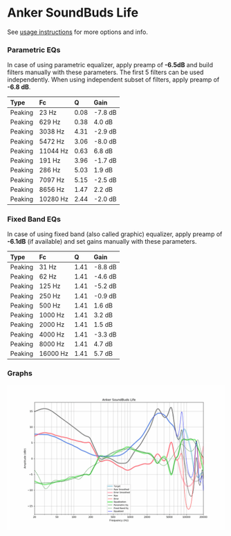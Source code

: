 # Anker SoundBuds Life
See [usage instructions](https://github.com/jaakkopasanen/AutoEq#usage) for more options and info.

### Parametric EQs
In case of using parametric equalizer, apply preamp of **-6.5dB** and build filters manually
with these parameters. The first 5 filters can be used independently.
When using independent subset of filters, apply preamp of **-6.8 dB**.

| Type    | Fc       |    Q | Gain    |
|:--------|:---------|:-----|:--------|
| Peaking | 23 Hz    | 0.08 | -7.8 dB |
| Peaking | 629 Hz   | 0.38 | 4.0 dB  |
| Peaking | 3038 Hz  | 4.31 | -2.9 dB |
| Peaking | 5472 Hz  | 3.06 | -8.0 dB |
| Peaking | 11044 Hz | 0.63 | 6.8 dB  |
| Peaking | 191 Hz   | 3.96 | -1.7 dB |
| Peaking | 286 Hz   | 5.03 | 1.9 dB  |
| Peaking | 7097 Hz  | 5.15 | -2.5 dB |
| Peaking | 8656 Hz  | 1.47 | 2.2 dB  |
| Peaking | 10280 Hz | 2.44 | -2.0 dB |

### Fixed Band EQs
In case of using fixed band (also called graphic) equalizer, apply preamp of **-6.1dB**
(if available) and set gains manually with these parameters.

| Type    | Fc       |    Q | Gain    |
|:--------|:---------|:-----|:--------|
| Peaking | 31 Hz    | 1.41 | -8.8 dB |
| Peaking | 62 Hz    | 1.41 | -4.6 dB |
| Peaking | 125 Hz   | 1.41 | -5.2 dB |
| Peaking | 250 Hz   | 1.41 | -0.9 dB |
| Peaking | 500 Hz   | 1.41 | 1.6 dB  |
| Peaking | 1000 Hz  | 1.41 | 3.2 dB  |
| Peaking | 2000 Hz  | 1.41 | 1.5 dB  |
| Peaking | 4000 Hz  | 1.41 | -3.3 dB |
| Peaking | 8000 Hz  | 1.41 | 4.7 dB  |
| Peaking | 16000 Hz | 1.41 | 5.7 dB  |

### Graphs
![](./Anker%20SoundBuds%20Life.png)